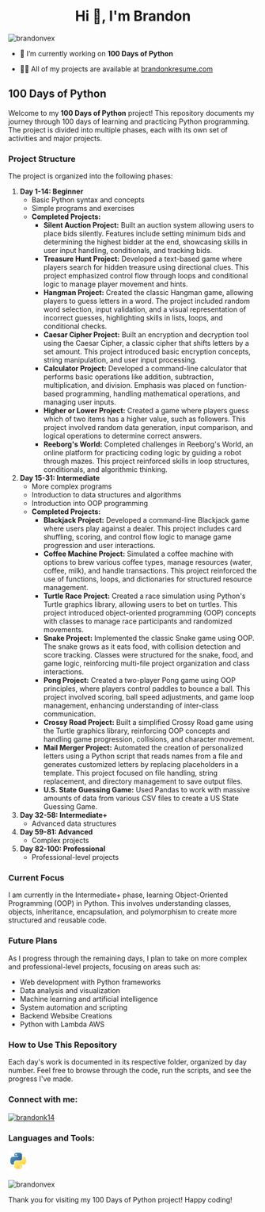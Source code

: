 <h1 align="center">Hi 👋, I'm Brandon</h1>
<p align="left"> <img src="https://komarev.com/ghpvc/?username=brandonvex&label=Profile%20views&color=0e75b6&style=flat" alt="brandonvex" /> </p>

- 🔭 I’m currently working on <strong>100 Days of Python</strong>

- 👨‍💻 All of my projects are available at <a href="http://brandonkresume.com">brandonkresume.com</a>

<h2><strong>100 Days of Python</strong></h2>

<p>Welcome to my <strong>100 Days of Python</strong> project! This repository documents my journey through 100 days of learning and practicing Python programming. The project is divided into multiple phases, each with its own set of activities and major projects.</p>

<h3><strong>Project Structure</strong></h3>

<p>The project is organized into the following phases:</p>

<ol>
  <li><strong>Day 1-14: Beginner</strong>
    <ul>
      <li>Basic Python syntax and concepts</li>
      <li>Simple programs and exercises</li>
      <li><strong>Completed Projects:</strong>
        <ul>
          <li>
              <strong>Silent Auction Project:</strong> Built an auction system allowing users to place bids silently. Features include setting minimum bids and determining the highest bidder at the end, showcasing skills in user input handling, conditionals, and tracking bids.
          </li>
          <li>
              <strong>Treasure Hunt Project:</strong> Developed a text-based game where players search for hidden treasure using directional clues. This project emphasized control flow through loops and conditional logic to manage player movement and hints.
          </li>
          <li>
              <strong>Hangman Project:</strong> Created the classic Hangman game, allowing players to guess letters in a word. The project included random word selection, input validation, and a visual representation of incorrect guesses, highlighting skills in lists, loops, and conditional checks.
          </li>
          <li>
              <strong>Caesar Cipher Project:</strong> Built an encryption and decryption tool using the Caesar Cipher, a classic cipher that shifts letters by a set amount. This project introduced basic encryption concepts, string manipulation, and user input processing.
          </li>
          <li>
              <strong>Calculator Project:</strong> Developed a command-line calculator that performs basic operations like addition, subtraction, multiplication, and division. Emphasis was placed on function-based programming, handling mathematical operations, and managing user inputs.
          </li>
          <li>
              <strong>Higher or Lower Project:</strong> Created a game where players guess which of two items has a higher value, such as followers. This project involved random data generation, input comparison, and logical operations to determine correct answers.
          </li>
          <li>
              <strong>Reeborg's World:</strong> Completed challenges in Reeborg's World, an online platform for practicing coding logic by guiding a robot through mazes. This project reinforced skills in loop structures, conditionals, and algorithmic thinking.
          </li>
        </ul>
      </li>
    </ul>
  </li>
  <li><strong>Day 15-31: Intermediate</strong>
    <ul>
      <li>More complex programs</li>
      <li>Introduction to data structures and algorithms</li>
      <li>Introduction into OOP programming</li>
      <li><strong>Completed Projects:</strong>
        <ul>
          <li>
              <strong>Blackjack Project:</strong> Developed a command-line Blackjack game where users play against a dealer. This project includes card shuffling, scoring, and control flow logic to manage game progression and user interactions.
          </li>
          <li>
              <strong>Coffee Machine Project:</strong> Simulated a coffee machine with options to brew various coffee types, manage resources (water, coffee, milk), and handle transactions. This project reinforced the use of functions, loops, and dictionaries for structured resource management.
          </li>
          <li>
              <strong>Turtle Race Project:</strong> Created a race simulation using Python's Turtle graphics library, allowing users to bet on turtles. This project introduced object-oriented programming (OOP) concepts with classes to manage race participants and randomized movements.
          </li>
          <li>
              <strong>Snake Project:</strong> Implemented the classic Snake game using OOP. The snake grows as it eats food, with collision detection and score tracking. Classes were structured for the snake, food, and game logic, reinforcing multi-file project organization and class interactions.
          </li>
          <li>
              <strong>Pong Project:</strong> Created a two-player Pong game using OOP principles, where players control paddles to bounce a ball. This project involved scoring, ball speed adjustments, and game loop management, enhancing understanding of inter-class communication.
          </li>
          <li>
              <strong>Crossy Road Project:</strong> Built a simplified Crossy Road game using the Turtle graphics library, reinforcing OOP concepts and handling game progression, collisions, and character movement.
          </li>
          <li>
              <strong>Mail Merger Project:</strong> Automated the creation of personalized letters using a Python script that reads names from a file and generates customized letters by replacing placeholders in a template. This project focused on file handling, string replacement, and directory management to save output files.
          </li>
          <li>
              <strong>U.S. State Guessing Game:</strong> Used Pandas to work with massive amounts of data from various CSV files to create a US State Guessing Game. 
          </li>
        </ul>
      </li>
    </ul>
  </li>
  <li><strong>Day 32-58: Intermediate+</strong>
    <ul>
      <li>Advanced data structures</li>
    </ul>
  </li>
  <li><strong>Day 59-81: Advanced</strong>
    <ul>
      <li>Complex projects</li>
    </ul>
  </li>
  <li><strong>Day 82-100: Professional</strong>
    <ul>
      <li>Professional-level projects</li>
    </ul>
  </li>
</ol>

<h3><strong>Current Focus</strong></h3>

<p>I am currently in the Intermediate+ phase, learning Object-Oriented Programming (OOP) in Python. This involves understanding classes, objects, inheritance, encapsulation, and polymorphism to create more structured and reusable code.</p>

<h3><strong>Future Plans</strong></h3>

<p>As I progress through the remaining days, I plan to take on more complex and professional-level projects, focusing on areas such as:</p>

<ul>
  <li>Web development with Python frameworks</li>
  <li>Data analysis and visualization</li>
  <li>Machine learning and artificial intelligence</li>
  <li>System automation and scripting</li>
  <li>Backend Websibe Creations</li>
  <li>Python with Lambda AWS</li>
</ul>

<h3><strong>How to Use This Repository</strong></h3>

<p>Each day's work is documented in its respective folder, organized by day number. Feel free to browse through the code, run the scripts, and see the progress I've made.</p>

<h3 align="left">Connect with me:</h3>
<p align="left">
  <a href="https://linkedin.com/in/brandonk14" target="blank">
    <img align="center" src="https://raw.githubusercontent.com/rahuldkjain/github-profile-readme-generator/master/src/images/icons/Social/linked-in-alt.svg" alt="brandonk14" height="30" width="40" />
  </a>
</p>

<h3 align="left">Languages and Tools:</h3>
<p align="left"> 
  <a href="https://www.python.org" target="_blank" rel="noreferrer"> 
    <img src="https://raw.githubusercontent.com/devicons/devicon/master/icons/python/python-original.svg" alt="python" width="40" height="40"/> 
  </a> 
</p>

<p><img align="center" src="https://github-readme-stats.vercel.app/api/top-langs?username=brandonvex&show_icons=true&locale=en&layout=compact" alt="brandonvex" /></p>

<p>Thank you for visiting my 100 Days of Python project! Happy coding!</p>
